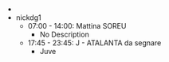 -
- nickdg1
	- 07:00 - 14:00: Mattina SOREU
		- No Description
	- 17:45 - 23:45: J - ATALANTA da segnare
		- Juve
